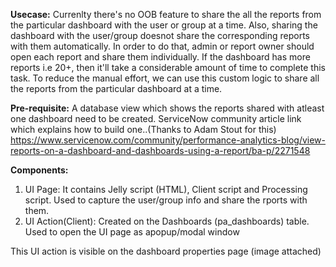 **Usecase:**
Currenlty there's no OOB feature to share the all the reports from the particular dashboard with the user or group at a time. Also, sharing the dashboard with the user/group doesnot share the corresponding reports with them automatically.
In order to do that, admin or report owner should open each report and share them individually.
If the dashboard has more reports i.e 20+, then it'll take a considerable amount of time to complete this task.
To reduce the manual effort, we can use this custom logic to share all the reports from the particular dashboard at a time.

**Pre-requisite:**
A database view which shows the reports shared with atleast one dashboard need to be created. 
ServiceNow community article link which explains how to build one..(Thanks to Adam Stout for this)
https://www.servicenow.com/community/performance-analytics-blog/view-reports-on-a-dashboard-and-dashboards-using-a-report/ba-p/2271548

**Components:**
1. UI Page: It contains Jelly script (HTML), Client script and Processing script. Used to capture the user/group info and share the rports with them.
2. UI Action(Client): Created on the Dashboards (pa_dashboards) table. Used to open the UI page as apopup/modal window

This UI action is visible on the dashboard properties page (image attached)


